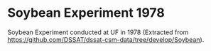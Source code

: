 # Soybean Experiment 1978 
Soybean Experiment conducted at UF in 1978 (Extracted from https://github.com/DSSAT/dssat-csm-data/tree/develop/Soybean).
